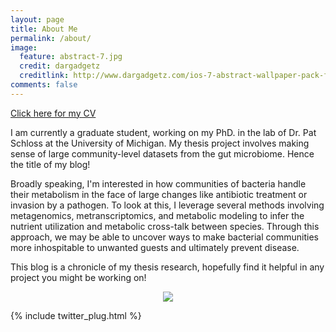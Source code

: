 ```yaml
---
layout: page
title: About Me
permalink: /about/
image:
  feature: abstract-7.jpg
  credit: dargadgetz
  creditlink: http://www.dargadgetz.com/ios-7-abstract-wallpaper-pack-for-iphone-5-and-ipod-touch-retina/
comments: false
---
```


<a href="http://mjenior.github.io/cv/" class="btn btn-success">Click here for my CV</a>

I am currently a graduate student, working on my PhD. in the lab of Dr. Pat Schloss at the University of Michigan.  My 
thesis project involves making sense of large community-level datasets from the gut microbiome.  Hence the title of my blog!

Broadly speaking, I'm interested in how communities of bacteria handle their metabolism in the face of large changes like 
antibiotic treatment or invasion by a pathogen.  To look at this, I leverage several methods involving metagenomics, metranscriptomics, 
and metabolic modeling to infer the nutrient utilization and metabolic cross-talk between species.  Through this approach, 
we may be able to uncover ways to make bacterial communities more inhospitable to unwanted guests and ultimately prevent disease.

This blog is a chronicle of my thesis research, hopefully find it helpful in any project you might be working on!

<div style="text-align:center"><img src ="http://phdcomics.com/comics/archive/phd070513s.gif" /></div>


{% include twitter_plug.html %}
